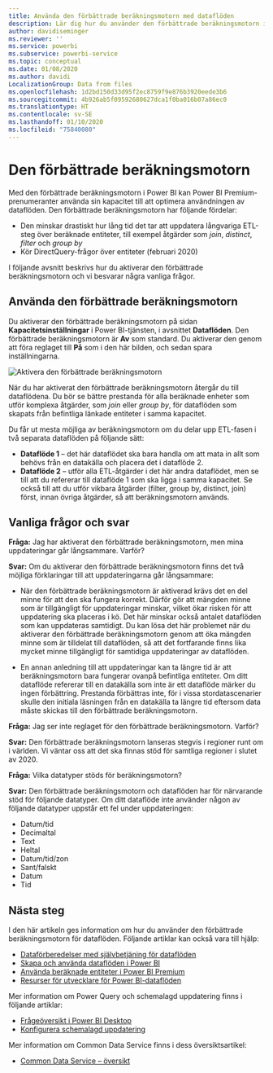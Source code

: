 ```yaml
---
title: Använda den förbättrade beräkningsmotorn med dataflöden
description: Lär dig hur du använder den förbättrade beräkningsmotorn i Power BI Premium med data flöden
author: davidiseminger
ms.reviewer: ''
ms.service: powerbi
ms.subservice: powerbi-service
ms.topic: conceptual
ms.date: 01/08/2020
ms.author: davidi
LocalizationGroup: Data from files
ms.openlocfilehash: 1d2bd150d33d95f2ec8759f9e876b3920eede3b6
ms.sourcegitcommit: 4b926ab5f09592680627dca1f0ba016b07a86ec0
ms.translationtype: HT
ms.contentlocale: sv-SE
ms.lasthandoff: 01/10/2020
ms.locfileid: "75840080"
---
```

# <a name="the-enhanced-compute-engine"></a>Den förbättrade beräkningsmotorn

Med den förbättrade beräkningsmotorn i Power BI kan Power BI Premium-prenumeranter använda sin kapacitet till att optimera användningen av dataflöden. Den förbättrade beräkningsmotorn har följande fördelar:

* Den minskar drastiskt hur lång tid det tar att uppdatera långvariga ETL-steg över beräknade entiteter, till exempel åtgärder som *join*, *distinct*, *filter* och *group by*
* Kör DirectQuery-frågor över entiteter (februari 2020)

I följande avsnitt beskrivs hur du aktiverar den förbättrade beräkningsmotorn och vi besvarar några vanliga frågor.


## <a name="using-the-enhanced-compute-engine"></a>Använda den förbättrade beräkningsmotorn

Du aktiverar den förbättrade beräkningsmotorn på sidan **Kapacitetsinställningar** i Power BI-tjänsten, i avsnittet **Dataflöden**. Den förbättrade beräkningsmotorn är **Av** som standard. Du aktiverar den genom att föra reglaget till **På** som i den här bilden, och sedan spara inställningarna. 

![Aktivera den förbättrade beräkningsmotorn](media/service-dataflows-enhanced-compute-engine/enhanced-compute-engine-01.png)

När du har aktiverat den förbättrade beräkningsmotorn återgår du till dataflödena. Du bör se bättre prestanda för alla beräknade enheter som utför komplexa åtgärder, som *join* eller *group by*, för dataflöden som skapats från befintliga länkade entiteter i samma kapacitet. 

Du får ut mesta möjliga av beräkningsmotorn om du delar upp ETL-fasen i två separata dataflöden på följande sätt:

* **Dataflöde 1** – det här dataflödet ska bara handla om att mata in allt som behövs från en datakälla och placera det i dataflöde 2.
* **Dataflöde 2** – utför alla ETL-åtgärder i det här andra dataflödet, men se till att du refererar till dataflöde 1 som ska ligga i samma kapacitet. Se också till att du utför vikbara åtgärder (filter, group by, distinct, join) först, innan övriga åtgärder, så att beräkningsmotorn används.

## <a name="common-questions-and-answers"></a>Vanliga frågor och svar

**Fråga:** Jag har aktiverat den förbättrade beräkningsmotorn, men mina uppdateringar går långsammare. Varför?

**Svar:** Om du aktiverar den förbättrade beräkningsmotorn finns det två möjliga förklaringar till att uppdateringarna går långsammare:

 - När den förbättrade beräkningsmotorn är aktiverad krävs det en del minne för att den ska fungera korrekt. Därför gör att mängden minne som är tillgängligt för uppdateringar minskar, vilket ökar risken för att uppdatering ska placeras i kö. Det här minskar också antalet dataflöden som kan uppdateras samtidigt. Du kan lösa det här problemet när du aktiverar den förbättrade beräkningsmotorn genom att öka mängden minne som är tilldelat till dataflöden, så att det fortfarande finns lika mycket minne tillgängligt för samtidiga uppdateringar av dataflöden.

 - En annan anledning till att uppdateringar kan ta längre tid är att beräkningsmotorn bara fungerar ovanpå befintliga entiteter. Om ditt dataflöde refererar till en datakälla som inte är ett dataflöde märker du ingen förbättring. Prestanda förbättras inte, för i vissa stordatascenarier skulle den initiala läsningen från en datakälla ta längre tid eftersom data måste skickas till den förbättrade beräkningsmotorn.  

**Fråga:** Jag ser inte reglaget för den förbättrade beräkningsmotorn. Varför?

**Svar:** Den förbättrade beräkningsmotorn lanseras stegvis i regioner runt om i världen. Vi väntar oss att det ska finnas stöd för samtliga regioner i slutet av 2020.

**Fråga:** Vilka datatyper stöds för beräkningsmotorn?

**Svar:** Den förbättrade beräkningsmotorn och dataflöden har för närvarande stöd för följande datatyper. Om ditt dataflöde inte använder någon av följande datatyper uppstår ett fel under uppdateringen:

* Datum/tid
* Decimaltal
* Text
* Heltal
* Datum/tid/zon
* Sant/falskt
* Datum
* Tid

## <a name="next-steps"></a>Nästa steg

I den här artikeln ges information om hur du använder den förbättrade beräkningsmotorn för dataflöden. Följande artiklar kan också vara till hjälp:

* [Dataförberedelser med självbetjäning för dataflöden](service-dataflows-overview.md)
* [Skapa och använda dataflöden i Power BI](service-dataflows-create-use.md)
* [Använda beräknade entiteter i Power BI Premium](service-dataflows-computed-entities-premium.md)
* [Resurser för utvecklare för Power BI-dataflöden](service-dataflows-developer-resources.md)

Mer information om Power Query och schemalagd uppdatering finns i följande artiklar:
* [Frågeöversikt i Power BI Desktop](desktop-query-overview.md)
* [Konfigurera schemalagd uppdatering](refresh-scheduled-refresh.md)

Mer information om Common Data Service finns i dess översiktsartikel:
* [Common Data Service – översikt ](https://docs.microsoft.com/powerapps/common-data-model/overview)

